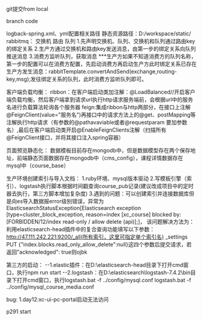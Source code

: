 git提交from local

branch code

logback-spring.xml、yml配置相关路径
静态资源路径：D:/workspace/static/
rabbitmq：
    交换机 路由 队列
1.先声明交换机、队列、交换机和队列通过路由key的绑定关系
2.生产方通过交换机和路由key发送消息，由第一步的绑定关系向队列推送消息
3.消费方监听队列，获取消息
***生产方如果不知道消费方的队列名称，第一步的配置可以在消费方配置，先启动消费方再启动生产方此时绑定关系已存在
生产方发生消息：rabbitTemplate.convertAndSend(exchange,routing-key,msg);发往绑定关系的队列，此时消费方监听队列即可。

客户端负载均衡：
 ribbon：在客户端启动类加注解：@LoadBalanced//开启客户端负载均衡，然后客户端拿到请求url执行http请求服务端前，会根据url中的服务名进行负载算法轮询各个服务器
 feign:集成ribbon与http两部分，在接口上注解@FeignClient(value="服务名")再接口中的请求方法上的@get、postMapping等注解执行http请求（有参数的@pathavaviable或者@requestparam
 要加参数名）,最后在客户端启动类开启@EnableFeignClients注解（扫描所有@FeignClient接口，并将其接口注入spring容器）
 
页面预览静态化：
    数据模板目前存在mongodb中，但是数据模型存在两个保存地址，前端静态页面数据存在mongodb中（cms_config），课程详情数据存在mysql中（course_base）



生产环境创建索引与导入文档：
1.ruby环境、mysql版本驱动
2.写模板引擎（索引）、logstash执行脚本根据时间戳查询course_pub记录(建议改成项目中的定时器去执行，第三方脚本增加复杂度)
3.遇到的问题：可以创建索引并连接数据库但是向es导入数据报error级别错误，异常为ElasticsearchStatusException[Elasticsearch exception [type=cluster_block_exception, reason=index [xc_course] blocked by: [FORBIDDEN/12/index read-only / allow delete (api)];]，
该问题解决方法为：利用elasticsearch-head插件中的复合查询功能填写以下参数：http://47.111.242.221:9200/_all(所有索引，这里可指定单个索引名)   _settings    PUT    {"index.blocks.read_only_allow_delete":null}这四个参数后提交请求，若返回"acknowledged": true则ojbk


第三方的启动：
--1.elastic插件：在D:\elasticsearch-head目录下打开cmd窗口，执行npm run start
--2.logstash：在D:\elasticsearch\logstash-7.4.2\bin目录下打开cmd窗口，执行logstash.bat -f ../config/mysql.conf
logstash.bat -f ../config/mysql_course_media.conf



bug:
1.day12:xc-ui-pc-portal启动无法访问


p291 start




